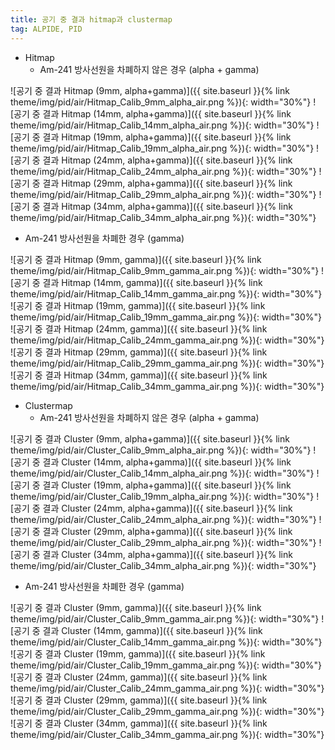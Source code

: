 ```yaml
---
title: 공기 중 결과 hitmap과 clustermap
tag: ALPIDE, PID
---
```


- Hitmap
  - Am-241 방사선원을 차폐하지 않은 경우 (alpha + gamma)

![공기 중 결과 Hitmap (9mm, alpha+gamma)]({{ site.baseurl }}{% link theme/img/pid/air/Hitmap_Calib_9mm_alpha_air.png %}){: width="30%"}
![공기 중 결과 Hitmap (14mm, alpha+gamma)]({{ site.baseurl }}{% link theme/img/pid/air/Hitmap_Calib_14mm_alpha_air.png %}){: width="30%"}
![공기 중 결과 Hitmap (19mm, alpha+gamma)]({{ site.baseurl }}{% link theme/img/pid/air/Hitmap_Calib_19mm_alpha_air.png %}){: width="30%"}
![공기 중 결과 Hitmap (24mm, alpha+gamma)]({{ site.baseurl }}{% link theme/img/pid/air/Hitmap_Calib_24mm_alpha_air.png %}){: width="30%"}
![공기 중 결과 Hitmap (29mm, alpha+gamma)]({{ site.baseurl }}{% link theme/img/pid/air/Hitmap_Calib_29mm_alpha_air.png %}){: width="30%"}
![공기 중 결과 Hitmap (34mm, alpha+gamma)]({{ site.baseurl }}{% link theme/img/pid/air/Hitmap_Calib_34mm_alpha_air.png %}){: width="30%"}

  - Am-241 방사선원을 차폐한 경우 (gamma)

![공기 중 결과 Hitmap (9mm, gamma)]({{ site.baseurl }}{% link theme/img/pid/air/Hitmap_Calib_9mm_gamma_air.png %}){: width="30%"}
![공기 중 결과 Hitmap (14mm, gamma)]({{ site.baseurl }}{% link theme/img/pid/air/Hitmap_Calib_14mm_gamma_air.png %}){: width="30%"}
![공기 중 결과 Hitmap (19mm, gamma)]({{ site.baseurl }}{% link theme/img/pid/air/Hitmap_Calib_19mm_gamma_air.png %}){: width="30%"}
![공기 중 결과 Hitmap (24mm, gamma)]({{ site.baseurl }}{% link theme/img/pid/air/Hitmap_Calib_24mm_gamma_air.png %}){: width="30%"}
![공기 중 결과 Hitmap (29mm, gamma)]({{ site.baseurl }}{% link theme/img/pid/air/Hitmap_Calib_29mm_gamma_air.png %}){: width="30%"}
![공기 중 결과 Hitmap (34mm, gamma)]({{ site.baseurl }}{% link theme/img/pid/air/Hitmap_Calib_34mm_gamma_air.png %}){: width="30%"}

- Clustermap
  - Am-241 방사선원을 차폐하지 않은 경우 (alpha + gamma)

![공기 중 결과 Cluster (9mm, alpha+gamma)]({{ site.baseurl }}{% link theme/img/pid/air/Cluster_Calib_9mm_alpha_air.png %}){: width="30%"}
![공기 중 결과 Cluster (14mm, alpha+gamma)]({{ site.baseurl }}{% link theme/img/pid/air/Cluster_Calib_14mm_alpha_air.png %}){: width="30%"}
![공기 중 결과 Cluster (19mm, alpha+gamma)]({{ site.baseurl }}{% link theme/img/pid/air/Cluster_Calib_19mm_alpha_air.png %}){: width="30%"}
![공기 중 결과 Cluster (24mm, alpha+gamma)]({{ site.baseurl }}{% link theme/img/pid/air/Cluster_Calib_24mm_alpha_air.png %}){: width="30%"}
![공기 중 결과 Cluster (29mm, alpha+gamma)]({{ site.baseurl }}{% link theme/img/pid/air/Cluster_Calib_29mm_alpha_air.png %}){: width="30%"}
![공기 중 결과 Cluster (34mm, alpha+gamma)]({{ site.baseurl }}{% link theme/img/pid/air/Cluster_Calib_34mm_alpha_air.png %}){: width="30%"}

  - Am-241 방사선원을 차폐한 경우 (gamma)

![공기 중 결과 Cluster (9mm, gamma)]({{ site.baseurl }}{% link theme/img/pid/air/Cluster_Calib_9mm_gamma_air.png %}){: width="30%"}
![공기 중 결과 Cluster (14mm, gamma)]({{ site.baseurl }}{% link theme/img/pid/air/Cluster_Calib_14mm_gamma_air.png %}){: width="30%"}
![공기 중 결과 Cluster (19mm, gamma)]({{ site.baseurl }}{% link theme/img/pid/air/Cluster_Calib_19mm_gamma_air.png %}){: width="30%"}
![공기 중 결과 Cluster (24mm, gamma)]({{ site.baseurl }}{% link theme/img/pid/air/Cluster_Calib_24mm_gamma_air.png %}){: width="30%"}
![공기 중 결과 Cluster (29mm, gamma)]({{ site.baseurl }}{% link theme/img/pid/air/Cluster_Calib_29mm_gamma_air.png %}){: width="30%"}
![공기 중 결과 Cluster (34mm, gamma)]({{ site.baseurl }}{% link theme/img/pid/air/Cluster_Calib_34mm_gamma_air.png %}){: width="30%"}
